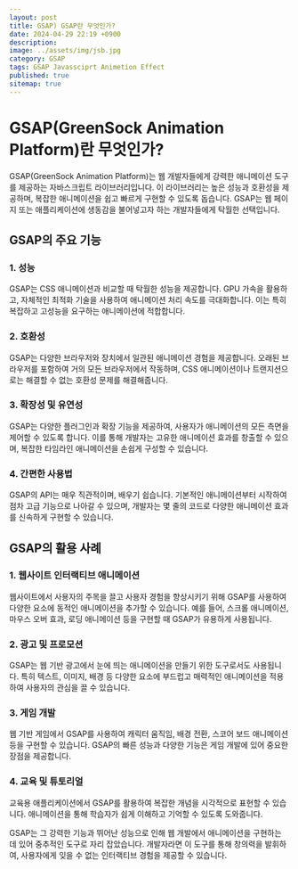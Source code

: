```yaml
---
layout: post
title: GSAP) GSAP란 무엇인가?
date: 2024-04-29 22:19 +0900
description: 
image: ../assets/img/jsb.jpg
category: GSAP
tags: GSAP Javassciprt Animetion Effect
published: true
sitemap: true
---
```


# GSAP(GreenSock Animation Platform)란 무엇인가?
GSAP(GreenSock Animation Platform)는 웹 개발자들에게 강력한 애니메이션 도구를 제공하는 자바스크립트 라이브러리입니다. 이 라이브러리는 높은 성능과 호환성을 제공하며, 복잡한 애니메이션을 쉽고 빠르게 구현할 수 있도록 돕습니다. GSAP는 웹 페이지 또는 애플리케이션에 생동감을 불어넣고자 하는 개발자들에게 탁월한 선택입니다.

## GSAP의 주요 기능
### 1. 성능
GSAP는 CSS 애니메이션과 비교할 때 탁월한 성능을 제공합니다. GPU 가속을 활용하고, 자체적인 최적화 기술을 사용하여 애니메이션 처리 속도를 극대화합니다. 이는 특히 복잡하고 고성능을 요구하는 애니메이션에 적합합니다.

### 2. 호환성
GSAP는 다양한 브라우저와 장치에서 일관된 애니메이션 경험을 제공합니다. 오래된 브라우저를 포함하여 거의 모든 브라우저에서 작동하며, CSS 애니메이션이나 트랜지션으로는 해결할 수 없는 호환성 문제를 해결해줍니다.

### 3. 확장성 및 유연성
GSAP는 다양한 플러그인과 확장 기능을 제공하여, 사용자가 애니메이션의 모든 측면을 제어할 수 있도록 합니다. 이를 통해 개발자는 고유한 애니메이션 효과를 창출할 수 있으며, 복잡한 타임라인 애니메이션을 손쉽게 구성할 수 있습니다.

### 4. 간편한 사용법
GSAP의 API는 매우 직관적이며, 배우기 쉽습니다. 기본적인 애니메이션부터 시작하여 점차 고급 기능으로 나아갈 수 있으며, 개발자는 몇 줄의 코드로 다양한 애니메이션 효과를 신속하게 구현할 수 있습니다.

## GSAP의 활용 사례
### 1. 웹사이트 인터랙티브 애니메이션
웹사이트에서 사용자의 주목을 끌고 사용자 경험을 향상시키기 위해 GSAP를 사용하여 다양한 요소에 동적인 애니메이션을 추가할 수 있습니다. 예를 들어, 스크롤 애니메이션, 마우스 오버 효과, 로딩 애니메이션 등을 구현할 때 GSAP가 유용하게 사용됩니다.

### 2. 광고 및 프로모션
GSAP는 웹 기반 광고에서 눈에 띄는 애니메이션을 만들기 위한 도구로서도 사용됩니다. 특히 텍스트, 이미지, 배경 등 다양한 요소에 부드럽고 매력적인 애니메이션을 적용하여 사용자의 관심을 끌 수 있습니다.

### 3. 게임 개발
웹 기반 게임에서 GSAP를 사용하여 캐릭터 움직임, 배경 전환, 스코어 보드 애니메이션 등을 구현할 수 있습니다. GSAP의 빠른 성능과 다양한 기능은 게임 개발에 있어 중요한 장점을 제공합니다.

### 4. 교육 및 튜토리얼
교육용 애플리케이션에서 GSAP를 활용하여 복잡한 개념을 시각적으로 표현할 수 있습니다. 애니메이션을 통해 학습자가 쉽게 이해하고 기억할 수 있도록 도와줍니다.

GSAP는 그 강력한 기능과 뛰어난 성능으로 인해 웹 개발에서 애니메이션을 구현하는 데 있어 중추적인 도구로 자리 잡았습니다. 개발자라면 이 도구를 통해 창의력을 발휘하여, 사용자에게 잊을 수 없는 인터랙티브 경험을 제공할 수 있습니다.

